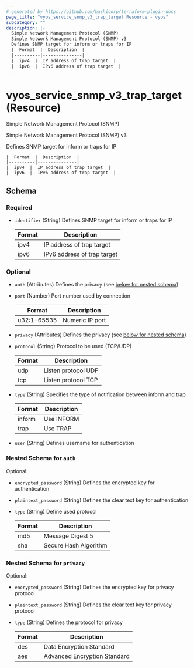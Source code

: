 ```yaml
---
# generated by https://github.com/hashicorp/terraform-plugin-docs
page_title: "vyos_service_snmp_v3_trap_target Resource - vyos"
subcategory: ""
description: |-
  Simple Network Management Protocol (SNMP)
  Simple Network Management Protocol (SNMP) v3
  Defines SNMP target for inform or traps for IP
  |  Format  |  Description  |
  |----------|---------------|
  |  ipv4  |  IP address of trap target  |
  |  ipv6  |  IPv6 address of trap target  |
---
```


# vyos_service_snmp_v3_trap_target (Resource)

Simple Network Management Protocol (SNMP)

Simple Network Management Protocol (SNMP) v3

Defines SNMP target for inform or traps for IP

    |  Format  |  Description  |
    |----------|---------------|
    |  ipv4  |  IP address of trap target  |
    |  ipv6  |  IPv6 address of trap target  |



<!-- schema generated by tfplugindocs -->
## Schema

### Required

- `identifier` (String) Defines SNMP target for inform or traps for IP

    |  Format  |  Description  |
    |----------|---------------|
    |  ipv4  |  IP address of trap target  |
    |  ipv6  |  IPv6 address of trap target  |

### Optional

- `auth` (Attributes) Defines the privacy (see [below for nested schema](#nestedatt--auth))
- `port` (Number) Port number used by connection

    |  Format  |  Description  |
    |----------|---------------|
    |  u32:1-65535  |  Numeric IP port  |
- `privacy` (Attributes) Defines the privacy (see [below for nested schema](#nestedatt--privacy))
- `protocol` (String) Protocol to be used (TCP/UDP)

    |  Format  |  Description  |
    |----------|---------------|
    |  udp  |  Listen protocol UDP  |
    |  tcp  |  Listen protocol TCP  |
- `type` (String) Specifies the type of notification between inform and trap

    |  Format  |  Description  |
    |----------|---------------|
    |  inform  |  Use INFORM  |
    |  trap  |  Use TRAP  |
- `user` (String) Defines username for authentication

<a id="nestedatt--auth"></a>
### Nested Schema for `auth`

Optional:

- `encrypted_password` (String) Defines the encrypted key for authentication
- `plaintext_password` (String) Defines the clear text key for authentication
- `type` (String) Define used protocol

    |  Format  |  Description  |
    |----------|---------------|
    |  md5  |  Message Digest 5  |
    |  sha  |  Secure Hash Algorithm  |


<a id="nestedatt--privacy"></a>
### Nested Schema for `privacy`

Optional:

- `encrypted_password` (String) Defines the encrypted key for privacy protocol
- `plaintext_password` (String) Defines the clear text key for privacy protocol
- `type` (String) Defines the protocol for privacy

    |  Format  |  Description  |
    |----------|---------------|
    |  des  |  Data Encryption Standard  |
    |  aes  |  Advanced Encryption Standard  |
